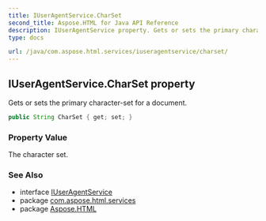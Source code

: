 ```yaml
---
title: IUserAgentService.CharSet
second_title: Aspose.HTML for Java API Reference
description: IUserAgentService property. Gets or sets the primary character-set for a document
type: docs

url: /java/com.aspose.html.services/iuseragentservice/charset/
---
```

## IUserAgentService.CharSet property

Gets or sets the primary character-set for a document.

```java
public String CharSet { get; set; }
```

### Property Value

The character set.

### See Also

* interface [IUserAgentService](../)
* package [com.aspose.html.services](../../../com.aspose.html.services/)
* package [Aspose.HTML](../../../)
